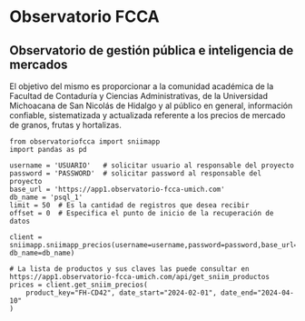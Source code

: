 # Observatorio FCCA

## Observatorio de gestión pública e inteligencia de mercados

El objetivo del mismo es proporcionar a la comunidad académica de la Facultad de Contaduría y Ciencias Administrativas, de la Universidad Michoacana de San Nicolás de Hidalgo y al público en general, información confiable, sistematizada y actualizada referente a los precios de mercado de granos, frutas y hortalizas.

```
from observatoriofcca import sniimapp
import pandas as pd

username = 'USUARIO'   # solicitar usuario al responsable del proyecto
password = 'PASSWORD'  # solicitar password al responsable del proyecto
base_url = 'https://app1.observatorio-fcca-umich.com'
db_name = 'psql_1'
limit = 50  # Es la cantidad de registros que desea recibir
offset = 0  # Especifica el punto de inicio de la recuperación de datos

client = sniimapp.sniimapp_precios(username=username,password=password,base_url=base_url, db_name=db_name)

# La lista de productos y sus claves las puede consultar en https://app1.observatorio-fcca-umich.com/api/get_sniim_productos
prices = client.get_sniim_precios(
    product_key="FH-CD42", date_start="2024-02-01", date_end="2024-04-10"
)
```
